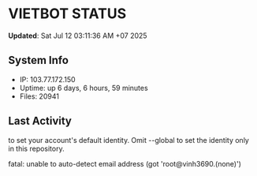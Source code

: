 # VIETBOT STATUS
**Updated**: Sat Jul 12 03:11:36 AM +07 2025

## System Info
- IP: 103.77.172.150
- Uptime: up 6 days, 6 hours, 59 minutes
- Files: 20941

## Last Activity

to set your account's default identity.
Omit --global to set the identity only in this repository.

fatal: unable to auto-detect email address (got 'root@vinh3690.(none)')
